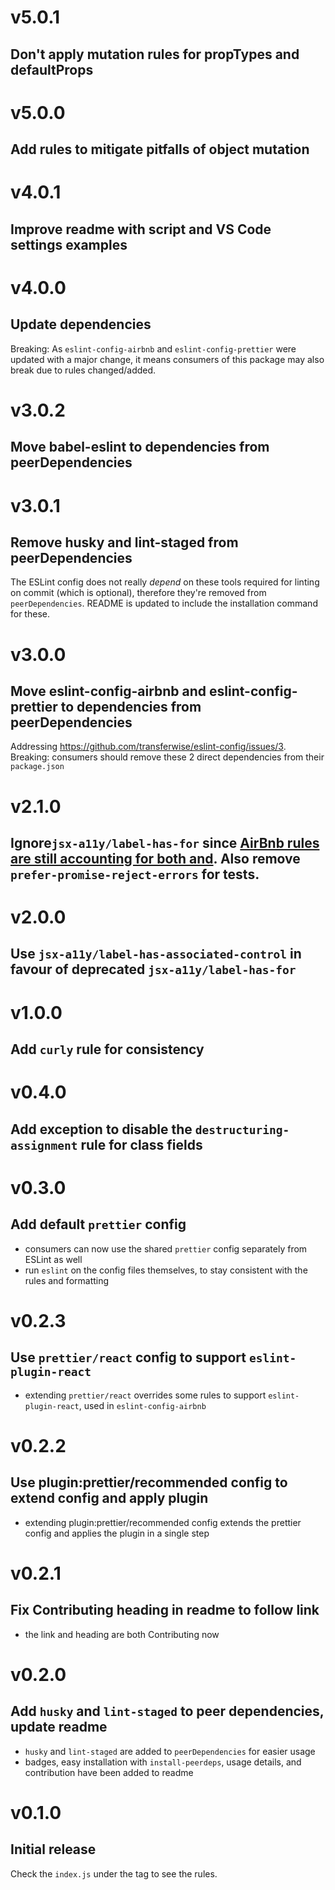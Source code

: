 # v5.0.1
## Don't apply mutation rules for propTypes and defaultProps

# v5.0.0
## Add rules to mitigate pitfalls of object mutation

# v4.0.1
## Improve readme with script and VS Code settings examples

# v4.0.0
## Update dependencies

Breaking: As `eslint-config-airbnb` and `eslint-config-prettier` were updated with a major change,
it means consumers of this package may also break due to rules changed/added.

# v3.0.2
## Move babel-eslint to dependencies from peerDependencies

# v3.0.1
## Remove husky and lint-staged from peerDependencies

The ESLint config does not really _depend_ on these tools required for linting on commit (which is optional),
therefore they're removed from `peerDependencies`.
README is updated to include the installation command for these.

# v3.0.0
## Move eslint-config-airbnb and eslint-config-prettier to dependencies from peerDependencies

Addressing https://github.com/transferwise/eslint-config/issues/3.
Breaking: consumers should remove these 2 direct dependencies from their `package.json`

# v2.1.0
## Ignore`jsx-a11y/label-has-for` since [AirBnb rules are still accounting for both and](https://github.com/airbnb/javascript/issues/1873). Also remove `prefer-promise-reject-errors` for tests.  

# v2.0.0
## Use `jsx-a11y/label-has-associated-control` in favour of deprecated `jsx-a11y/label-has-for`

# v1.0.0
## Add `curly` rule for consistency

# v0.4.0
## Add exception to disable the `destructuring-assignment` rule for class fields

# v0.3.0
## Add default `prettier` config

* consumers can now use the shared `prettier` config separately from ESLint as well
* run `eslint` on the config files themselves, to stay consistent with the rules and formatting

# v0.2.3
## Use `prettier/react` config to support `eslint-plugin-react`

* extending `prettier/react` overrides some rules to support `eslint-plugin-react`, used in `eslint-config-airbnb`

# v0.2.2
## Use plugin:prettier/recommended config to extend config and apply plugin

* extending plugin:prettier/recommended config extends the prettier config and applies the plugin in a single step

# v0.2.1
## Fix Contributing heading in readme to follow link

* the link and heading are both Contributing now

# v0.2.0
## Add `husky` and `lint-staged` to peer dependencies, update readme

* `husky` and `lint-staged` are added to `peerDependencies` for easier usage
* badges, easy installation with `install-peerdeps`, usage details, and contribution have been added to readme

# v0.1.0
## Initial release

Check the `index.js` under the tag to see the rules.